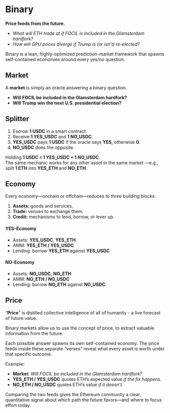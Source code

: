 # Binary

**Price feeds from the future.**

- *What will ETH trade at if FOCIL is included in the Glamsterdam hardfork?*  
- *How will GPU prices diverge if Trump is (or isn’t) re-elected?*

Binary is a lean, highly-optimized prediction-market framework that spawns self-contained economies around every yes/no question.


## Market

A **market** is simply an oracle answering a binary question.

- **Will FOCIL be included in the Glamsterdam hardfork?**  
- **Will Trump win the next U.S. presidential election?**


## Splitter

1. Escrow **1 USDC** in a smart contract.  
2. Receive **1 YES_USDC** and **1 NO_USDC**.  
3. **YES_USDC** pays **1 USDC** if the oracle says **YES**, otherwise **0**.  
4. **NO_USDC** does the opposite.

Holding **1 USDC ≡ 1 YES_USDC + 1 NO_USDC**.  
The same mechanic works for any other asset in the same market —e.g., split **1 ETH** into **YES_ETH** and **NO_ETH**.


## Economy

Every economy—onchain or offchain—reduces to three building blocks:

1. **Assets:** goods and services.  
2. **Trade:** venues to exchange them.  
3. **Credit:** mechanisms to lend, borrow, or lever up.

#### YES-Economy

- Assets: **YES_USDC**, **YES_ETH**  
- AMM: **YES_ETH / YES_USDC**  
- Lending: borrow **YES_ETH** against **YES_USDC**

#### NO-Economy

- Assets: **NO_USDC**, **NO_ETH**  
- AMM: **NO_ETH / NO_USDC**  
- Lending: borrow **NO_ETH** against **NO_USDC**

## Price

“**Price**” is distilled collective intelligence of all of humanity - a live forecast of future value.  

Binary markets allow us to use the concept of price, to extract valuable information from the future.

Each possible answer spawns its own self-contained economy. The price feeds inside these separate “verses” reveal what every asset is worth under that specific outcome.

Example:

- **Market**: *Will FOCIL be included in the Glamsterdam hardfork?*  
- **YES_ETH / YES_USDC** quotes ETH’s expected value *if the fix happens*.  
- **NO_ETH / NO_USDC** quotes ETH’s value *if it doesn’t*.

Comparing the two feeds gives the Ethereum community a clear, quantitative signal about which path the future favors—and where to focus effort today.